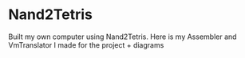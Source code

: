 # Nand2Tetris
Built my own computer using Nand2Tetris. Here is my Assembler and VmTranslator I made for the project + diagrams

